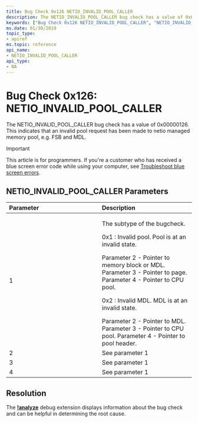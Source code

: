 ```yaml
---
title: Bug Check 0x126 NETIO_INVALID_POOL_CALLER
description: The NETIO_INVALID_POOL_CALLER bug check has a value of 0x00000126. This indicates that an invalid pool request has been made to netio managed memory pool, e.g. FSB and MDL.
keywords: ["Bug Check 0x126 NETIO_INVALID_POOL_CALLER", "NETIO_INVALID_POOL_CALLER"]
ms.date: 01/30/2019
topic_type:
- apiref
ms.topic: reference
api_name:
- NETIO_INVALID_POOL_CALLER
api_type:
- NA
---
```


# Bug Check 0x126: NETIO\_INVALID\_POOL\_CALLER


The NETIO\_INVALID\_POOL\_CALLER bug check has a value of 0x00000126. This indicates that an invalid pool request has been made to netio managed memory pool, e.g. FSB and MDL.

> [!IMPORTANT]
> This article is for programmers. If you're a customer who has received a blue screen error code while using your computer, see [Troubleshoot blue screen errors](https://www.windows.com/stopcode).


## NETIO\_INVALID\_POOL\_CALLER Parameters


<table>
<colgroup>
<col width="50%" />
<col width="50%" />
</colgroup>
<thead>
<tr class="header">
<th align="left">Parameter</th>
<th align="left">Description</th>
</tr>
</thead>
<tbody>
<tr class="odd">
<td align="left">1</td>
<td align="left"><p>The subtype of the bugcheck.</p>
<p>0x1 : Invalid pool. Pool is at an invalid state.</p>
Parameter 2 - Pointer to memory block or MDL.
Parameter 3 - Pointer to page.
Parameter 4 - Pointer to CPU pool.
<p>0x2 : Invalid MDL. MDL is at an invalid state.</p>
Parameter 2 - Pointer to MDL.
Parameter 3 - Pointer to CPU pool.
Parameter 4 - Pointer to pool header.</td>
</tr>
<tr class="even">
<td align="left">2</td>
<td align="left">See parameter 1</td>
</tr>
<tr class="odd">
<td align="left">3</td>
<td align="left">See parameter 1</td>
</tr>
<tr class="even">
<td align="left">4</td>
<td align="left">See parameter 1</td>
</tr>
</tbody>
</table>

## Resolution

The [**!analyze**](../debuggercmds/-analyze.md) debug extension displays information about the bug check and can be helpful in determining the root cause.

 

 

